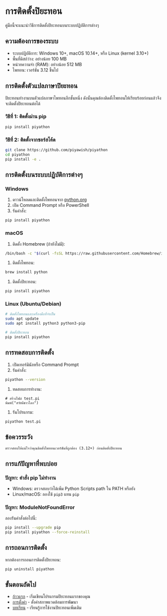 # การติดตั้งปิยะทอน

คู่มือนี้จะแนะนำวิธีการติดตั้งปิยะทอนบนระบบปฏิบัติการต่างๆ

## ความต้องการของระบบ

- ระบบปฏิบัติการ: Windows 10+, macOS 10.14+, หรือ Linux (kernel 3.10+)
- พื้นที่ดิสก์ว่าง: อย่างน้อย 100 MB
- หน่วยความจำ (RAM): อย่างน้อย 512 MB
- ไพทอน: เวอร์ชัน 3.12 ขึ้นไป

## การติดตั้งตัวแปลภาษาปิยะทอน

ปิยะทอนทำงานบนตัวแปลภาษาไพทอนอีกชั้นหนึ่ง ดังนั้นคุณต้องติดตั้งไพทอนให้เรียบร้อยก่อนแล้วจึงจะติดตั้งปิยะทอนต่อได้

### วิธีที่ 1: ติดตั้งผ่าน pip

```bash
pip install piyathon
```

### วิธีที่ 2: ติดตั้งจากซอร์สโค้ด

```bash
git clone https://github.com/piyawish/piyathon
cd piyathon
pip install -e .
```

## การติดตั้งบนระบบปฏิบัติการต่างๆ

### Windows

1. ดาวน์โหลดและติดตั้งไพทอนจาก [python.org](https://python.org)
2. เปิด Command Prompt หรือ PowerShell
3. รันคำสั่ง:

```bash
pip install piyathon
```

### macOS

1. ติดตั้ง Homebrew (ถ้ายังไม่มี):

```bash
/bin/bash -c "$(curl -fsSL https://raw.githubusercontent.com/Homebrew/install/HEAD/install.sh)"
```

1. ติดตั้งไพทอน:

```bash
brew install python
```

1. ติดตั้งปิยะทอน:

```bash
pip install piyathon
```

### Linux (Ubuntu/Debian)

```bash
# ติดตั้งไพทอนและเครื่องมือที่จำเป็น
sudo apt update
sudo apt install python3 python3-pip

# ติดตั้งปิยะทอน
pip install piyathon
```

## การทดสอบการติดตั้ง

1. เปิดเทอร์มินัลหรือ Command Prompt
1. รันคำสั่ง:

```bash
piyathon --version
```

1. ทดสอบการทำงาน:

```piyathon
# สร้างไฟล์ test.pi
พิมพ์("สวัสดีชาวโลก")
```

1. รันโปรแกรม:

```bash
piyathon test.pi
```

## ข้อควรระวัง

```{warning}
ตรวจสอบให้แน่ใจว่าคุณติดตั้งไพทอนเวอร์ชันที่ถูกต้อง (3.12+) ก่อนติดตั้งปิยะทอน
```

## การแก้ปัญหาที่พบบ่อย

### ปัญหา: คำสั่ง pip ไม่ทำงาน

- Windows: ตรวจสอบว่าได้เพิ่ม Python Scripts path ใน PATH หรือยัง
- Linux/macOS: ลองใช้ `pip3` แทน `pip`

### ปัญหา: ModuleNotFoundError

ลองรันคำสั่งต่อไปนี้:

```bash
pip install --upgrade pip
pip install piyathon --force-reinstall
```

## การถอนการติดตั้ง

หากต้องการถอนการติดตั้งปิยะทอน:

```bash
pip uninstall piyathon
```

## ขั้นตอนถัดไป

- [ก้าวแรก](first_steps.md) - เริ่มเขียนโปรแกรมปิยะทอนแรกของคุณ
- [การตั้งค่า](configuration.md) - ตั้งค่าสภาพแวดล้อมการพัฒนา
- [บทเรียน](../tutorial/basics.md) - เรียนรู้การใช้งานปิยะทอนเพิ่มเติม
